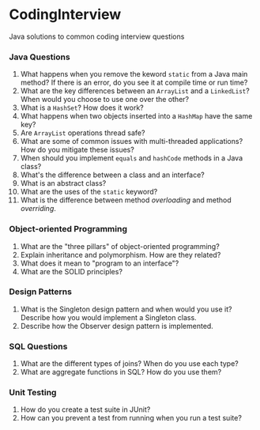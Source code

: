 CodingInterview
===============

Java solutions to common coding interview questions

### Java Questions

1. What happens when you remove the keword `static` from a Java main method? If there is an error, do you see it at compile time or run time?
2. What are the key differences between an `ArrayList` and a `LinkedList`? When would you choose to use one over the other?
3. What is a `HashSet`? How does it work?
4. What happens when two objects inserted into a `HashMap` have the same key?
5. Are `ArrayList` operations thread safe?
6. What are some of common issues with multi-threaded applications? How do you mitigate these issues?
7. When should you implement `equals` and `hashCode` methods in a Java class?
8. What's the difference between a class and an interface?
9. What is an abstract class?
10. What are the uses of the `static` keyword?
11. What is the difference between method *overloading* and method *overriding*.

### Object-oriented Programming

1. What are the "three pillars" of object-oriented programming?
2. Explain inheritance and polymorphism. How are they related?
3. What does it mean to "program to an interface"?
4. What are the SOLID principles?

### Design Patterns

1. What is the Singleton design pattern and when would you use it? Describe how you would implement a Singleton class.
2. Describe how the Observer design pattern is implemented.

### SQL Questions

1. What are the different types of joins? When do you use each type?
2. What are aggregate functions in SQL? How do you use them?

### Unit Testing

1. How do you create a test suite in JUnit?
2. How can you prevent a test from running when you run a test suite?
